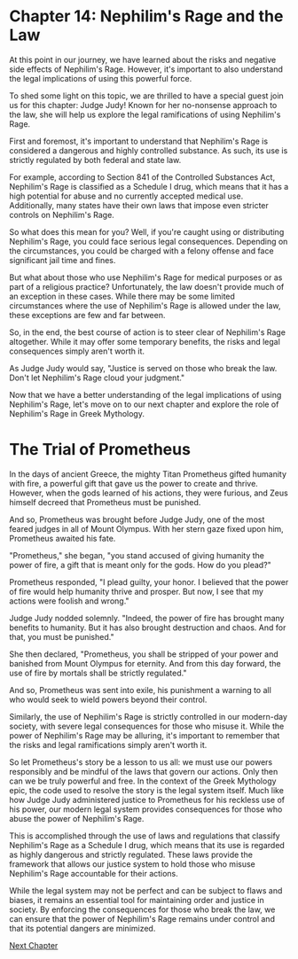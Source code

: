 # Chapter 14: Nephilim's Rage and the Law

At this point in our journey, we have learned about the risks and negative side effects of Nephilim's Rage. However, it's important to also understand the legal implications of using this powerful force.

To shed some light on this topic, we are thrilled to have a special guest join us for this chapter: Judge Judy! Known for her no-nonsense approach to the law, she will help us explore the legal ramifications of using Nephilim's Rage.

First and foremost, it's important to understand that Nephilim's Rage is considered a dangerous and highly controlled substance. As such, its use is strictly regulated by both federal and state law. 

For example, according to Section 841 of the Controlled Substances Act, Nephilim's Rage is classified as a Schedule I drug, which means that it has a high potential for abuse and no currently accepted medical use. Additionally, many states have their own laws that impose even stricter controls on Nephilim's Rage.

So what does this mean for you? Well, if you're caught using or distributing Nephilim's Rage, you could face serious legal consequences. Depending on the circumstances, you could be charged with a felony offense and face significant jail time and fines.

But what about those who use Nephilim's Rage for medical purposes or as part of a religious practice? Unfortunately, the law doesn't provide much of an exception in these cases. While there may be some limited circumstances where the use of Nephilim's Rage is allowed under the law, these exceptions are few and far between.

So, in the end, the best course of action is to steer clear of Nephilim's Rage altogether. While it may offer some temporary benefits, the risks and legal consequences simply aren't worth it.

As Judge Judy would say, "Justice is served on those who break the law. Don't let Nephilim's Rage cloud your judgment." 

Now that we have a better understanding of the legal implications of using Nephilim's Rage, let's move on to our next chapter and explore the role of Nephilim's Rage in Greek Mythology.
# The Trial of Prometheus

In the days of ancient Greece, the mighty Titan Prometheus gifted humanity with fire, a powerful gift that gave us the power to create and thrive. However, when the gods learned of his actions, they were furious, and Zeus himself decreed that Prometheus must be punished.

And so, Prometheus was brought before Judge Judy, one of the most feared judges in all of Mount Olympus. With her stern gaze fixed upon him, Prometheus awaited his fate.

"Prometheus," she began, "you stand accused of giving humanity the power of fire, a gift that is meant only for the gods. How do you plead?"

Prometheus responded, "I plead guilty, your honor. I believed that the power of fire would help humanity thrive and prosper. But now, I see that my actions were foolish and wrong."

Judge Judy nodded solemnly. "Indeed, the power of fire has brought many benefits to humanity. But it has also brought destruction and chaos. And for that, you must be punished."

She then declared, "Prometheus, you shall be stripped of your power and banished from Mount Olympus for eternity. And from this day forward, the use of fire by mortals shall be strictly regulated."

And so, Prometheus was sent into exile, his punishment a warning to all who would seek to wield powers beyond their control.

Similarly, the use of Nephilim's Rage is strictly controlled in our modern-day society, with severe legal consequences for those who misuse it. While the power of Nephilim's Rage may be alluring, it's important to remember that the risks and legal ramifications simply aren't worth it.

So let Prometheus's story be a lesson to us all: we must use our powers responsibly and be mindful of the laws that govern our actions. Only then can we be truly powerful and free.
In the context of the Greek Mythology epic, the code used to resolve the story is the legal system itself. Much like how Judge Judy administered justice to Prometheus for his reckless use of his power, our modern legal system provides consequences for those who abuse the power of Nephilim's Rage.

This is accomplished through the use of laws and regulations that classify Nephilim's Rage as a Schedule I drug, which means that its use is regarded as highly dangerous and strictly regulated. These laws provide the framework that allows our justice system to hold those who misuse Nephilim's Rage accountable for their actions.

While the legal system may not be perfect and can be subject to flaws and biases, it remains an essential tool for maintaining order and justice in society. By enforcing the consequences for those who break the law, we can ensure that the power of Nephilim's Rage remains under control and that its potential dangers are minimized.


[Next Chapter](15_Chapter15.md)